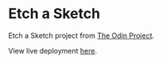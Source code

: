 # Etch a Sketch
Etch a Sketch project from [The Odin Project](https://www.theodinproject.com/).

View live deployment [here](https://coopersimpson.github.io/etch-a-sketch/).